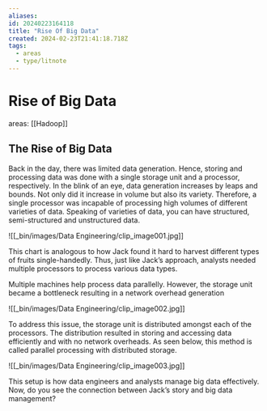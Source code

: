 ```yaml
---
aliases: 
id: 20240223164118
title: "Rise Of Big Data"
created: 2024-02-23T21:41:18.718Z
tags:
  - areas
  - type/litnote
---
```

# Rise of Big Data

areas: [[Hadoop]]

## The Rise of Big Data

Back in the day, there was limited data generation. Hence, storing and processing data was done with a single storage unit and a processor, respectively. In the blink of an eye, data generation increases by leaps and bounds. Not only did it increase in volume but also its variety. Therefore, a single processor was incapable of processing high volumes of different varieties of data. Speaking of varieties of data, you can have structured, semi-structured and unstructured data. 

![[_bin/images/Data Engineering/clip_image001.jpg]]

This chart is analogous to how Jack found it hard to harvest different types of fruits single-handedly. Thus, just like Jack’s approach, analysts needed multiple processors to process various data types.

Multiple machines help process data parallelly. However, the storage unit became a bottleneck resulting in a network overhead generation

![[_bin/images/Data Engineering/clip_image002.jpg]]

To address this issue, the storage unit is distributed amongst each of the processors. The distribution resulted in storing and accessing data efficiently and with no network overheads. As seen below, this method is called parallel processing with distributed storage.

![[_bin/images/Data Engineering/clip_image003.jpg]]

This setup is how data engineers and analysts manage big data effectively. Now, do you see the connection between Jack’s story and big data management?
